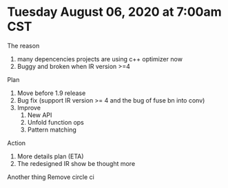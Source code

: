 # Tuesday August 06, 2020 at 7:00am CST

The reason
1. many depencencies projects are using c++ optimizer now
2. Buggy and broken when IR version >=4

Plan
1. Move before 1.9 release
2. Bug fix (support IR version >= 4 and the bug of fuse bn into conv)
3. Improve
    1. New API
    2. Unfold function ops
    3. Pattern matching

Action
1. More details plan (ETA)
2. The redesigned IR show be thought more

Another thing
Remove circle ci
